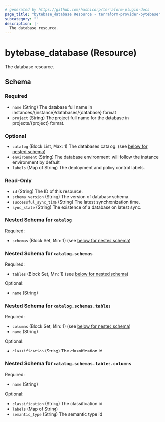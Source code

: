 ```yaml
---
# generated by https://github.com/hashicorp/terraform-plugin-docs
page_title: "bytebase_database Resource - terraform-provider-bytebase"
subcategory: ""
description: |-
  The database resource.
---
```


# bytebase_database (Resource)

The database resource.



<!-- schema generated by tfplugindocs -->
## Schema

### Required

- `name` (String) The database full name in instances/{instance}/databases/{database} format
- `project` (String) The project full name for the database in projects/{project} format.

### Optional

- `catalog` (Block List, Max: 1) The databases catalog. (see [below for nested schema](#nestedblock--catalog))
- `environment` (String) The database environment, will follow the instance environment by default
- `labels` (Map of String) The deployment and policy control labels.

### Read-Only

- `id` (String) The ID of this resource.
- `schema_version` (String) The version of database schema.
- `successful_sync_time` (String) The latest synchronization time.
- `sync_state` (String) The existence of a database on latest sync.

<a id="nestedblock--catalog"></a>
### Nested Schema for `catalog`

Required:

- `schemas` (Block Set, Min: 1) (see [below for nested schema](#nestedblock--catalog--schemas))

<a id="nestedblock--catalog--schemas"></a>
### Nested Schema for `catalog.schemas`

Required:

- `tables` (Block Set, Min: 1) (see [below for nested schema](#nestedblock--catalog--schemas--tables))

Optional:

- `name` (String)

<a id="nestedblock--catalog--schemas--tables"></a>
### Nested Schema for `catalog.schemas.tables`

Required:

- `columns` (Block Set, Min: 1) (see [below for nested schema](#nestedblock--catalog--schemas--tables--columns))
- `name` (String)

Optional:

- `classification` (String) The classification id

<a id="nestedblock--catalog--schemas--tables--columns"></a>
### Nested Schema for `catalog.schemas.tables.columns`

Required:

- `name` (String)

Optional:

- `classification` (String) The classification id
- `labels` (Map of String)
- `semantic_type` (String) The semantic type id


